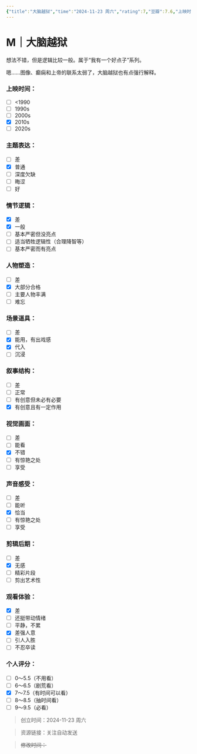 ```yaml
---
{"title":"大脑越狱","time":"2024-11-23 周六","rating":7,"豆瓣":7.6,"上映时间":["2015"],"类型":["M","悬疑"],"导演":["约瑟夫·怀特 Joseph White"],"主演":["亚历山大·欧文 Alexander Owen","爱德华·富兰克林 Edward Franklin"],"国家/地区":["英国"],"片长/分钟":"20分钟","dg-publish":true,"permalink":"/300 评价/M/新近看过/大脑越狱/","dgPassFrontmatter":true,"created":"2024-11-23T20:09:25.329+08:00","updated":"2024-11-23T20:15:15.048+08:00"}
---
```


# M｜大脑越狱
想法不错，但是逻辑比较一般。属于“我有一个好点子”系列。

嗯……图像、癫痫和上帝的联系太弱了，大脑越狱也有点强行解释。
### 上映时间：
- [ ] <1990
- [ ] 1990s
- [ ] 2000s
- [x] 2010s
- [ ] 2020s
### 主题表达：
- [ ] 差
- [x] 普通
- [ ] 深度欠缺
- [ ] 晦涩
- [ ] 好
### 情节逻辑：
- [x] 差
- [x] 一般
- [ ] 基本严密但没亮点
- [ ] 适当牺牲逻辑性（合理降智等）
- [ ] 基本严密而有亮点
### 人物塑造：
- [ ] 差
- [x] 大部分合格
- [ ] 主要人物丰满
- [ ] 难忘
### 场景道具：
- [ ] 差
- [x] 能用，有出戏感
- [x] 代入
- [ ] 沉浸
### 叙事结构：
- [ ] 差
- [ ] 正常
- [ ] 有创意但未必有必要
- [x] 有创意且有一定作用
### 视觉画面：
- [ ] 差
- [ ] 能看
- [x] 不错
- [ ] 有惊艳之处
- [ ] 享受
### 声音感受：
- [ ] 差
- [ ] 能听
- [x] 恰当
- [ ] 有惊艳之处
- [ ] 享受
### 剪辑后期：
- [ ] 差
- [x] 无感
- [ ] 精彩片段
- [ ] 剪出艺术性
### 观看体验：
- [x] 差
- [ ] 还挺带动情绪
- [ ] 平静，不累
- [x] 差强人意
- [ ] 引人入胜
- [ ] 不忍卒读
### 个人评分：
- [ ] 0～5.5（不用看）
- [ ] 6～6.5（剧荒看）
- [x] 7～7.5（有时间可以看）
- [ ] 8～8.5（抽时间看）
- [ ] 9～9.5（必看）

>创立时间：2024-11-23 周六

>资源链接：关注自动发送

>~~修改时间：~~



